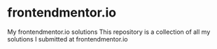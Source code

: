 # frontendmentor.io
My frontendmentor.io solutions This repository is a collection of all my solutions I submitted at frontendmentor.io

